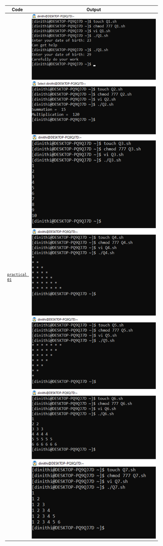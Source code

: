 | Code  | Output |
|------|------|
| [`practical 01`](./Codes/exercise.txt)  |  ![01](./Outputs/1.png) ![02](./Outputs/2.png) ![03](./Outputs/3.png)![04](./Outputs/4.png)![05](./Outputs/5.png)![06](./Outputs/6.png)![07](./Outputs/7.png)|
